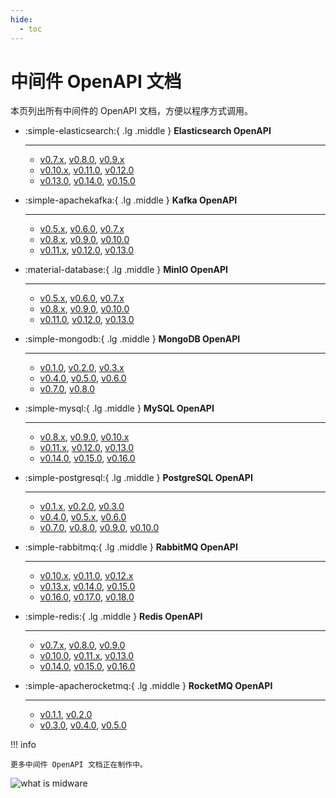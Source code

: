 ```yaml
---
hide:
  - toc
---
```


# 中间件 OpenAPI 文档

本页列出所有中间件的 OpenAPI 文档，方便以程序方式调用。

<div class="grid cards" markdown>

-   :simple-elasticsearch:{ .lg .middle } __Elasticsearch OpenAPI__

    ---

    - [v0.7.x](mcamel/elasticsearch/elasticsearch-v0.7.0.md), [v0.8.0](mcamel/elasticsearch/elasticsearch-v0.8.0.md), [v0.9.x](mcamel/elasticsearch/elasticsearch-v0.9.0.md)
    - [v0.10.x](mcamel/elasticsearch/elasticsearch-v0.10.0.md), [v0.11.0](mcamel/elasticsearch/elasticsearch-v0.11.0.md), [v0.12.0](mcamel/elasticsearch/elasticsearch-v0.12.0.md)
    - [v0.13.0](mcamel/elasticsearch/elasticsearch-v0.13.0.md), [v0.14.0](mcamel/elasticsearch/elasticsearch-v0.14.0.md), [v0.15.0](mcamel/elasticsearch/elasticsearch-v0.15.0.md)

-   :simple-apachekafka:{ .lg .middle } __Kafka OpenAPI__

    ---

    - [v0.5.x](mcamel/kafka/kafka-v0.5.0.md), [v0.6.0](mcamel/kafka/kafka-v0.6.0.md), [v0.7.x](mcamel/kafka/kafka-v0.7.0.md)
    - [v0.8.x](mcamel/kafka/kafka-v0.8.0.md), [v0.9.0](mcamel/kafka/kafka-v0.9.0.md), [v0.10.0](mcamel/kafka/kafka-v0.10.0.md)
    - [v0.11.x](mcamel/kafka/kafka-v0.11.0.md), [v0.12.0](mcamel/kafka/kafka-v0.12.0.md), [v0.13.0](mcamel/kafka/kafka-v0.13.0.md)

-   :material-database:{ .lg .middle } __MinIO OpenAPI__

    ---

    - [v0.5.x](mcamel/minio/minio-v0.5.0.md), [v0.6.0](mcamel/minio/minio-v0.6.0.md), [v0.7.x](mcamel/minio/minio-v0.7.0.md)
    - [v0.8.x](mcamel/minio/minio-v0.8.0.md), [v0.9.0](mcamel/minio/minio-v0.9.0.md), [v0.10.0](mcamel/minio/minio-v0.10.0.md)
    - [v0.11.0](mcamel/minio/minio-v0.11.0.md), [v0.12.0](mcamel/minio/minio-v0.12.0.md), [v0.13.0](mcamel/minio/minio-v0.13.0.md)

-   :simple-mongodb:{ .lg .middle } __MongoDB OpenAPI__

    ---

    - [v0.1.0](mcamel/mongodb/mongodb-v0.1.0.md), [v0.2.0](mcamel/mongodb/mongodb-v0.2.0.md), [v0.3.x](mcamel/mongodb/mongodb-v0.3.0.md)
    - [v0.4.0](mcamel/mongodb/mongodb-v0.4.0.md), [v0.5.0](mcamel/mongodb/mongodb-v0.5.0.md), [v0.6.0](mcamel/mongodb/mongodb-v0.6.0.md)
    - [v0.7.0](mcamel/mongodb/mongodb-v0.7.0.md), [v0.8.0](mcamel/mongodb/mongodb-v0.8.0.md)

-   :simple-mysql:{ .lg .middle } __MySQL OpenAPI__

    ---

    - [v0.8.x](mcamel/mysql/mysql-v0.8.0.md), [v0.9.0](mcamel/mysql/mysql-v0.9.0.md), [v0.10.x](mcamel/mysql/mysql-v0.10.0.md)
    - [v0.11.x](mcamel/mysql/mysql-v0.11.0.md), [v0.12.0](mcamel/mysql/mysql-v0.12.0.md), [v0.13.0](mcamel/mysql/mysql-v0.13.0.md)
    - [v0.14.0](mcamel/mysql/mysql-v0.14.0.md), [v0.15.0](mcamel/mysql/mysql-v0.15.0.md), [v0.16.0](mcamel/mysql/mysql-v0.16.0.md)

-   :simple-postgresql:{ .lg .middle } __PostgreSQL OpenAPI__

    ---

    - [v0.1.x](mcamel/postgresql/postgresql-v0.1.0.md), [v0.2.0](mcamel/postgresql/postgresql-v0.2.0.md), [v0.3.0](mcamel/postgresql/postgresql-v0.3.0.md)
    - [v0.4.0](mcamel/postgresql/postgresql-v0.4.0.md), [v0.5.x](mcamel/postgresql/postgresql-v0.5.0.md), [v0.6.0](mcamel/postgresql/postgresql-v0.6.0.md)
    - [v0.7.0](mcamel/postgresql/postgresql-v0.7.0.md), [v0.8.0](mcamel/postgresql/postgresql-v0.8.0.md), [v0.9.0](mcamel/postgresql/postgresql-v0.9.0.md), [v0.10.0](mcamel/postgresql/postgresql-v0.10.0.md)

-   :simple-rabbitmq:{ .lg .middle } __RabbitMQ OpenAPI__

    ---

    - [v0.10.x](mcamel/rabbitmq/rabbitmq-v0.10.0.md), [v0.11.0](mcamel/rabbitmq/rabbitmq-v0.11.0.md), [v0.12.x](mcamel/rabbitmq/rabbitmq-v0.12.0.md)
    - [v0.13.x](mcamel/rabbitmq/rabbitmq-v0.13.0.md), [v0.14.0](mcamel/rabbitmq/rabbitmq-v0.14.0.md), [v0.15.0](mcamel/rabbitmq/rabbitmq-v0.15.0.md)
    - [v0.16.0](mcamel/rabbitmq/rabbitmq-v0.16.0.md), [v0.17.0](mcamel/rabbitmq/rabbitmq-v0.17.0.md), [v0.18.0](mcamel/rabbitmq/rabbitmq-v0.18.0.md)

-   :simple-redis:{ .lg .middle } __Redis OpenAPI__

    ---

    - [v0.7.x](mcamel/redis/redis-v0.7.0.md), [v0.8.0](mcamel/redis/redis-v0.8.0.md), [v0.9.0](mcamel/redis/redis-v0.9.0.md)
    - [v0.10.0](mcamel/redis/redis-v0.10.0.md), [v0.11.x](mcamel/redis/redis-v0.11.0.md), [v0.13.0](mcamel/redis/redis-v0.13.0.md)
    - [v0.14.0](mcamel/redis/redis-v0.14.0.md), [v0.15.0](mcamel/redis/redis-v0.15.0.md), [v0.16.0](mcamel/redis/redis-v0.16.0.md)

-   :simple-apacherocketmq:{ .lg .middle } __RocketMQ OpenAPI__

    ---

    - [v0.1.1](mcamel/rocketmq/rocketmq-v0.1.1.md), [v0.2.0](mcamel/rocketmq/rocketmq-v0.2.0.md)
    - [v0.3.0](mcamel/rocketmq/rocketmq-v0.3.0.md), [v0.4.0](mcamel/rocketmq/rocketmq-v0.4.0.md), [v0.5.0](mcamel/rocketmq/rocketmq-v0.5.0.md)

</div>

!!! info

    更多中间件 OpenAPI 文档正在制作中。

![what is midware](https://docs.daocloud.io/daocloud-docs-images/docs/openapi/images/middleware02.jpeg)
